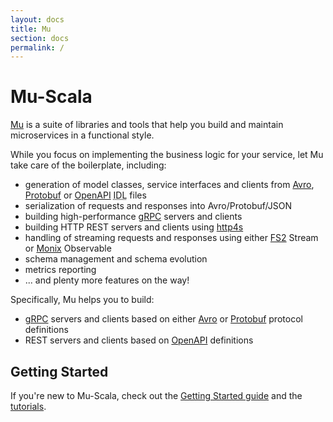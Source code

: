 ```yaml
---
layout: docs
title: Mu
section: docs
permalink: /
---
```


# Mu-Scala

[Mu] is a suite of libraries and tools that help you build and maintain
microservices in a functional style.

While you focus on implementing the business logic for your service, let Mu take
care of the boilerplate, including:

* generation of model classes, service interfaces and clients from [Avro],
  [Protobuf] or [OpenAPI] <abbr title="Interface definition language">IDL</abbr>
  files
* serialization of requests and responses into Avro/Protobuf/JSON
* building high-performance [gRPC] servers and clients
* building HTTP REST servers and clients using [http4s]
* handling of streaming requests and responses using either [FS2] Stream or
  [Monix] Observable
* schema management and schema evolution
* metrics reporting
* ... and plenty more features on the way!

Specifically, Mu helps you to build:

* [gRPC] servers and clients based on either [Avro] or [Protobuf] protocol
  definitions
* REST servers and clients based on [OpenAPI] definitions

## Getting Started

If you're new to Mu-Scala, check out the [Getting Started guide](getting-started) and the [tutorials](tutorials).

[Avro]: https://avro.apache.org/
[FS2]: https://github.com/functional-streams-for-scala/fs2
[gRPC]: https://grpc.io/
[http4s]: https://http4s.org/
[Monix]: https://monix.io/
[Mu]: https://github.com/higherkindness/mu-scala
[OpenAPI]: https://swagger.io/docs/specification/about/
[Protobuf]: https://developers.google.com/protocol-buffers
